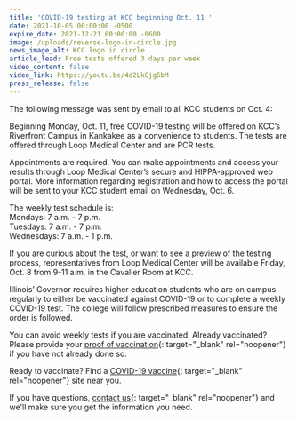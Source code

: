 ```yaml
---
title: 'COVID-19 testing at KCC beginning Oct. 11 '
date: 2021-10-05 00:00:00 -0500
expire_date: 2021-12-21 00:00:00 -0600
image: /uploads/reverse-logo-in-circle.jpg
news_image_alt: KCC logo in circle
article_lead: Free tests offered 3 days per week
video_content: false
video_link: https://youtu.be/4d2LkGjg5bM
press_release: false
---
```

The following message was sent by email to all KCC students on Oct. 4:

Beginning Monday, Oct. 11, free COVID-19 testing will be offered on KCC’s Riverfront Campus in Kankakee as a convenience to students. The tests are offered through Loop Medical Center and are PCR tests.&nbsp;

Appointments are required. You can make appointments and access your results through Loop Medical Center’s secure and HIPPA-approved web portal. More information regarding registration and how to access the portal will be sent to your KCC student email on Wednesday, Oct. 6.

The weekly test schedule is:&nbsp;<br>Mondays: 7 a.m. - 7 p.m.<br>Tuesdays: 7 a.m. - 7 p.m.<br>Wednesdays: 7 a.m. - 1 p.m.

If you are curious about the test, or want to see a preview of the testing process, representatives from Loop Medical Center will be available Friday, Oct. 8 from 9-11 a.m. in the Cavalier Room at KCC.&nbsp;

Illinois’ Governor requires higher education students who are on campus regularly to either be vaccinated against COVID-19 or to complete a weekly COVID-19 test. The college will follow prescribed measures to ensure the order is followed.&nbsp;

You can avoid weekly tests if you are vaccinated. Already vaccinated? Please provide your [proof of vaccination](https://form.jotform.com/212384579044965){: target="_blank" rel="noopener"} if you have not already done so.

Ready to vaccinate? Find a [COVID-19 vaccine](https://www.vaccines.gov/search/){: target="_blank" rel="noopener"}&nbsp;site near you.&nbsp;

If you have questions, [contact us](https://coronavirus.kcc.edu/contact-us/){: target="_blank" rel="noopener"} and we'll make sure you get the information you need.&nbsp;<br>&nbsp;
